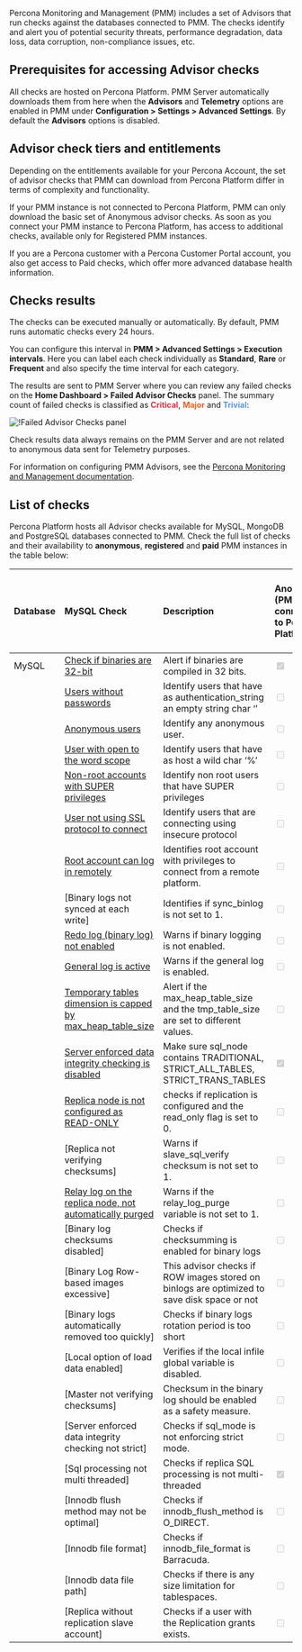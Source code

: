 Percona Monitoring and Management (PMM) includes a set of Advisors that run checks against the databases connected to PMM. The checks identify and alert you of potential security threats, performance degradation, data loss,  data corruption, non-compliance issues, etc. 

## Prerequisites for accessing Advisor checks

All checks are hosted on Percona Platform. PMM Server automatically downloads them from here when the **Advisors** and **Telemetry** options are enabled in PMM under **Configuration > Settings > Advanced Settings**. By default the **Advisors** options is disabled.

## Advisor check tiers and entitlements
Depending on the entitlements available for your Percona Account, the set of advisor checks that PMM can download from Percona Platform differ in terms of complexity and functionality. 

If your PMM instance is not connected to Percona Platform, PMM can only download the basic set of Anonymous advisor checks. 
As soon as you connect your PMM instance to Percona Platform, has access to additional checks, available only for Registered PMM instances. 

If you are a Percona customer with a Percona Customer Portal account, you also get access to Paid checks, which offer more advanced database health information.
​
## Checks results

The checks can be executed manually or automatically. By default, PMM runs automatic checks every 24 hours. 

You can configure this interval in **PMM > Advanced Settings > Execution intervals**. Here you can label each check individually as **Standard**, **Rare** or **Frequent** and also specify the time interval for each category.

The results are sent to PMM Server where you can review any failed checks on the **Home Dashboard > Failed Advisor Checks** panel. The summary count of failed checks is classified as <b style="color:#e02f44;">Critical</b>, <b style="color:#e36526;">Major</b> and <b style="color:#5794f2;">Trivial</b>:

![!Failed Advisor Checks panel](_images/PMM_Home_Dashboard_Panels_Failed_Advisors.jpg)

Check results data always remains on the PMM Server and are not related to anonymous data sent for Telemetry purposes.

For information on configuring PMM Advisors, see the [Percona Monitoring and Management documentation](https://www.percona.com/doc/percona-monitoring-and-management/2.x/how-to/advisors.html).

## List of checks 

Percona Platform hosts all Advisor checks available for MySQL, MongoDB and PostgreSQL databases connected to PMM. Check the full list of checks and their availability to **anonymous**, **registered** and **paid** PMM instances in the table below: 


|Database |MySQL Check      | Description |  Anonymous (PMM not connected to Percona Platform) | Registered (Connected PMM instances)| Paid (PMM instances connected with a Customer account)| 
| :----------| :----------- |:----------- |:----------- | :----------- | :----------- |
|MySQL|[Check if binaries are 32-bit](https://docs.percona.com/percona-platform/advisors/checks/platform-mysql-binaries-32-bit.html?h=mys#mysql-binaries-are-32-bits)| Alert if binaries are compiled in 32 bits. | <input type="checkbox" disabled checked />  |<input type="checkbox" disabled checked /> | <input type="checkbox" disabled checked />|
||[Users without passwords](https://docs.percona.com/percona-platform/advisors/checks/security-user-without-password.html?h=users#there-are-users-without-passwords)|Identify users that have as authentication_string an empty string char ‘’  | <input type="checkbox" disabled /> |<input type="checkbox" disabled /> | <input type="checkbox" disabled checked />|
||[Anonymous users](https://docs.percona.com/percona-platform/advisors/checks/security-anonymous-user.html?h=anony#anonymous-users)| Identify any anonymous user. | <input type="checkbox" disabled />  |<input type="checkbox" disabled /> | <input type="checkbox" disabled checked />|
||[User with open to the word scope](https://docs.percona.com/percona-platform/advisors/checks/security-user-with-open-to-the-word-scope.html?h=ope#user-with-open-to-the-word-scope)| Identify users that have as host a wild char ‘%’ |  <input type="checkbox" disabled />    | <input type="checkbox" disabled />   | <input type="checkbox" disabled checked />|
||[Non-root accounts with SUPER privileges](https://docs.percona.com/percona-platform/advisors/checks/security-anonymous-user.html?h=anony#anonymous-users)| Identify non root users that have SUPER privileges | <input type="checkbox" disabled />     |<input type="checkbox" disabled />    | <input type="checkbox" disabled checked />|
||[User not using SSL protocol to connect](https://docs.percona.com/percona-platform/advisors/checks/security-user-not-using-ssl-protocol.html?h=ssl#user-not-using-ssl-protocol-to-connect)| Identify users that are connecting using insecure protocol  |<input type="checkbox" disabled />|<input type="checkbox" disabled /> | <input type="checkbox" disabled checked />|
||[Root account can log in remotely](https://docs.percona.com/percona-platform/advisors/checks/root-account-can-login-remotely.html?h=root#root-account-can-log-in-remotely)| Identifies root account with privileges to connect from a remote platform. | <input type="checkbox" disabled />  |<input type="checkbox" disabled /> | <input type="checkbox" disabled checked />|
||[Binary logs not synced at each write]| Identifies if sync_binlog is not set to 1. | <input type="checkbox" disabled />  |<input type="checkbox" disabled />| <input type="checkbox" disabled checked />|
||[Redo log (binary log) not enabled](https://docs.percona.com/percona-platform/advisors/checks/configuration-check-log-bin.html?h=redo#mysql-redo-log-binary-log-not-enabled)| Warns if binary logging is not enabled. | <input type="checkbox" disabled />  |<input type="checkbox" disabled />| <input type="checkbox" disabled checked />|
||[General log is active](https://docs.percona.com/percona-platform/advisors/checks/configuration-check-general-log.html?h=gene#mysql-general-log-is-active)| Warns if the general log is  enabled.  | <input type="checkbox" disabled />  |<input type="checkbox" disabled />| <input type="checkbox" disabled checked />|
||[Temporary tables dimension is capped by max_heap_table_size](https://docs.percona.com/percona-platform/advisors/checks/configuration-check-tmp-table-size-limit.html?h=tempo#mysql-temporary-tables-dimension-is-capped-by-max_heap_table_size)|Alert if the max_heap_table_size and the tmp_table_size are set to different values. | <input type="checkbox" disabled />  |<input type="checkbox" disabled />| <input type="checkbox" disabled checked />|
||[Server enforced data integrity checking is disabled ](https://docs.percona.com/percona-platform/advisors/checks/configuration-check-sql-mode.html?h=traditio)| Make sure sql_node contains TRADITIONAL, STRICT_ALL_TABLES, STRICT_TRANS_TABLES | <input type="checkbox" disabled checked />  |<input type="checkbox" disabled checked /> | <input type="checkbox" disabled checked />|
||[Replica node is not configured as READ-ONLY](https://docs.percona.com/percona-platform/advisors/checks/configuration-check-replica-not-read-only.html?h=performance_schema.replication)|  checks if replication is configured and the read_only flag is set to 0.  | <input type="checkbox" disabled />  |<input type="checkbox" disabled />| <input type="checkbox" disabled checked />|
||[Replica not verifying checksums]| Warns if slave_sql_verify checksum is not set to 1.  | <input type="checkbox" disabled />  |<input type="checkbox" disabled />| <input type="checkbox" disabled checked />||
 ||[Relay log on the replica node, not automatically purged](https://docs.percona.com/percona-platform/advisors/checks/configuration-check-relay-log-purge.html?h=purged)| Warns if the relay_log_purge variable is not set to 1. |<input type="checkbox" disabled />  |<input type="checkbox" disabled />| <input type="checkbox" disabled checked />|
||[Binary log checksums disabled]|Checks if checksumming is enabled for binary logs| <input type="checkbox" disabled />  |<input type="checkbox" disabled checked /> | <input type="checkbox" disabled checked />|
||[Binary Log Row-based images excessive]|This advisor checks if ROW images stored on binlogs are optimized to save disk space or not | <input type="checkbox" disabled />  |<input type="checkbox" disabled checked /> | <input type="checkbox" disabled checked />|
||[Binary logs automatically removed too quickly]|Checks if binary logs rotation period is too short |   <input type="checkbox" disabled />  |<input type="checkbox" disabled checked /> | <input type="checkbox" disabled checked />||
||[Local option of load data enabled]|  Verifies if the local infile global variable is disabled. | <input type="checkbox" disabled />  |<input type="checkbox" disabled checked /> | <input type="checkbox" disabled checked />||
||[Master not verifying checksums]| Checksum in the binary log should be enabled as a safety measure. | <input type="checkbox" disabled />  |<input type="checkbox" disabled checked /> | <input type="checkbox" disabled checked />|
||[Server enforced data integrity checking not strict]| Checks if sql_mode is not enforcing strict mode.| <input type="checkbox" disabled  />  |<input type="checkbox" disabled checked /> | <input type="checkbox" disabled checked />|
||[Sql processing not multi threaded]|Checks if replica SQL processing  is not multi-threaded | <input type="checkbox" disabled checked />  |<input type="checkbox" disabled checked /> | <input type="checkbox" disabled checked />|
||[Innodb flush method may not be optimal]| Checks if innodb_flush_method is O_DIRECT.| <input type="checkbox" disabled />  |<input type="checkbox" disabled  /> | <input type="checkbox" disabled checked />|
||[Innodb file format]| Checks if innodb_file_format is Barracuda.| <input type="checkbox" disabled />  |<input type="checkbox" disabled  /> | <input type="checkbox" disabled checked />|
||[Innodb data file path]|Checks if there is any size limitation for tablespaces.| <input type="checkbox" disabled />  |<input type="checkbox" disabled  /> | <input type="checkbox" disabled checked />|
||[Replica without replication slave account]| Checks if a user with the Replication grants exists.| <input type="checkbox" disabled />  |<input type="checkbox" disabled checked /> | <input type="checkbox" disabled checked />|

